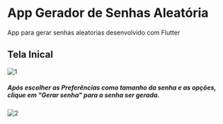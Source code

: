 # App Gerador de Senhas Aleatória

App para gerar senhas aleatorias desenvolvido com Flutter

## Tela Inical
![1](./gerador_senhas_flutter/Screenshot_20210527-111818.png)

##### Após escolher as Preferências como tamanho da senha e as opções, clique em "Gerar senha" para a senha ser gerada.
![2](./gerador_senhas_flutter/Screenshot_20210527-111920.png)